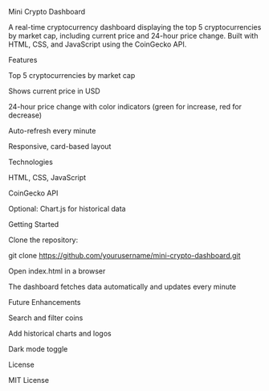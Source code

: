 Mini Crypto Dashboard

A real-time cryptocurrency dashboard displaying the top 5 cryptocurrencies by market cap, including current price and 24-hour price change. Built with HTML, CSS, and JavaScript using the CoinGecko API.

Features

Top 5 cryptocurrencies by market cap

Shows current price in USD

24-hour price change with color indicators (green for increase, red for decrease)

Auto-refresh every minute

Responsive, card-based layout

Technologies

HTML, CSS, JavaScript

CoinGecko API

Optional: Chart.js for historical data

Getting Started

Clone the repository:

git clone https://github.com/yourusername/mini-crypto-dashboard.git


Open index.html in a browser

The dashboard fetches data automatically and updates every minute

Future Enhancements

Search and filter coins

Add historical charts and logos

Dark mode toggle

License

MIT License
